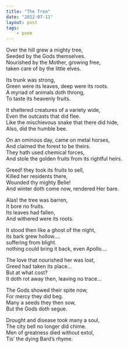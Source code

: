 ```yaml
---
title: "The Tree"
date: "2012-07-11"
layout: post
tags: 
    - poem
---
```




Over the hill grew a mighty tree,  
Seeded by the Gods themselves.  
Nourished by the Mother, growing free,  
taken care of by the little elves.  

Its trunk was strong,  
Green were its leaves, deep were its roots.  
A myriad of animals doth throng,  
To taste its heavenly fruits.  

It sheltered creatures of a variety wide,  
Even the outcasts that did flee.  
Like the mischievous snake that there did hide,  
Also, did the humble bee.  

On an ominous day, came on metal horses,  
And claimed the forest to be theirs.  
They hath used chemical forces,  
And stole the golden fruits from its rightful heirs.  

Greed! they took its fruits to sell,  
Killed her residents there,  
Wounded thy mighty Belle!  
And winter doth come now, rendered Her bare.  

Alas! the tree was  barren,  
It bore no fruits.  
Its leaves had fallen,  
And withered were its roots.  

It stood then like a ghost of the night,  
its bark grew hollow….  
suffering from blight.  
nothing could bring it back, even Apollo….  

The love that nourished her was lost,  
Greed had taken its place…  
But at what cost?  
It doth rot away then, leaving no trace…  
  
The Gods showed their spite now,  
For mercy they did beg.  
Many a seeds they then sow,  
But the Gods doth segue.  

Drought and disease took many a soul,  
The city bell no longer did chime.  
Men of greatness died without extol,  
Tis’ the dying Bard’s rhyme.  
